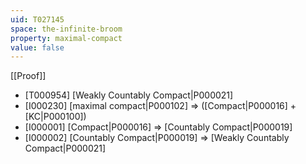 ```yaml
---
uid: T027145
space: the-infinite-broom
property: maximal-compact
value: false
---
```

[[Proof]]

* [T000954] [Weakly Countably Compact|P000021]
* [I000230] [maximal compact|P000102] => ([Compact|P000016] + [KC|P000100])
* [I000001] [Compact|P000016] => [Countably Compact|P000019]
* [I000002] [Countably Compact|P000019] => [Weakly Countably Compact|P000021]

